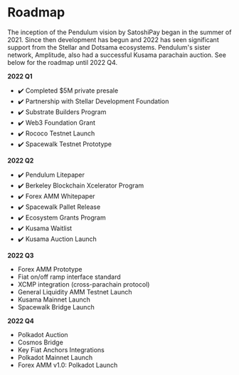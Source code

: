 # Roadmap

The inception of the Pendulum vision by SatoshiPay began in the summer of 2021. Since then development has begun and 2022 has seen significant support from the Stellar and Dotsama ecosystems. Pendulum's sister network, Amplitude, also had a successful Kusama parachain auction. See below for the roadmap until 2022 Q4.&#x20;

**2022 Q1**

* ✔️ Completed $5M private presale&#x20;
* ✔️ Partnership with Stellar Development Foundation&#x20;
* ✔️ Substrate Builders Program&#x20;
* ✔️ Web3 Foundation Grant&#x20;
* ✔️ Rococo Testnet Launch&#x20;
* ✔️ Spacewalk Testnet Prototype

**2022 Q2**

* ✔️ Pendulum Litepaper&#x20;
* ✔️ Berkeley Blockchain Xcelerator Program&#x20;
* ✔️ Forex AMM Whitepaper&#x20;
* ✔️ Spacewalk Pallet Release&#x20;
* ✔️ Ecosystem Grants Program&#x20;
* ✔️ Kusama Waitlist
* ✔️ Kusama Auction Launch

**2022 Q3**&#x20;

* Forex AMM Prototype
* Fiat on/off ramp interface standard&#x20;
* XCMP integration (cross-parachain protocol)&#x20;
* General Liquidity AMM Testnet Launch&#x20;
* Kusama Mainnet Launch&#x20;
* Spacewalk Bridge Launch

**2022 Q4**&#x20;

* Polkadot Auction&#x20;
* Cosmos Bridge&#x20;
* Key Fiat Anchors Integrations&#x20;
* Polkadot Mainnet Launch&#x20;
* Forex AMM v1.0: Polkadot Launch
